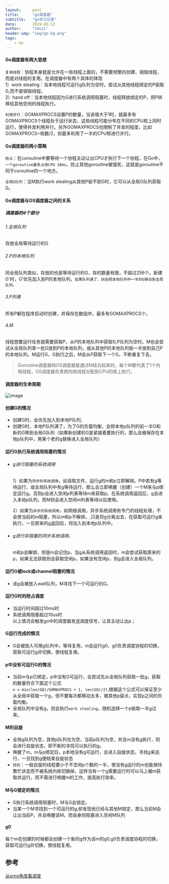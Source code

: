 ```yaml
---
layout:     post
title:      "go调度器"
subtitle:   "go学习记录"
date:       2019-05-12
author:     "CHuiL"
header-img: "img/go-bg.png"
tags:
    - Go
---
```


#### Go调度器有两大思想
`复用线程`：协程本身就是允许在一些线程上面的，不需要频繁的创建、销毁线程，而是对线程的复用。在调度器中有两个具体的体现  
1）work stealing：当本地线程可运行g队列为空时，尝试从其他线程绑定的P偷取G,而不是销毁线程。  
2）hand off：当本地线程因为G进行系统调用阻塞时，线程释放绑定的P，把P转移给其他空闲的线程执行。  

`利用并行`：GOMAXPROCS设置P的数量，当该值大于1时，就最多有GOMAXPROCS个线程处于运行状态，这些线程可能分布在不同的CPU核上同时运行，使得并发利用并行。另外GOMAXPROCS也限制了并发的程度，比如GOMAXPROCS=核数/2，则最多利用了一半的CPU核进行并行。

#### Go调度器的两小策略
`抢占`：在coroutine中要等待一个协程主动让出CPU才执行下一个协程，在Go中，`一个goroutine最多占用CPU 10ms`，防止其他goroutine被饿死，这就是goroutine不同于coroutine的一个地方。  
  
`全局G队列`：当M执行work stealing从其他P偷不到G时，它可以从全局G队列获取G。

#### Go调度器与OS调度器之间的关系
##### 调度器的4个部分
###### 1.全局队列
存放全局等待运行的G
###### 2.P的本地队列
同全局队列类似，存放的也是等待运行的G，存的数量有限，不超过256个。新建G'时，G'优先加入到P的本地队列，`如果队列满了，则会把本地队列中一半的G移动到全局队列。`
###### 3.P列表
所有P都在程序启动时创建，并保存在数组中，最多有GOMAXPROCS个。
###### 4.M
线程想要运行任务就需要获取P，从P的本地队列中获取G,P队列为空时，M也会尝试从全局队列拿一批G放到P的本地队列，或从其他P的本地队列偷一半放到自己P的本地队列。M运行G，G执行之后，M会从P获取下一个G，不断重复下去。

>  Goroutine调度器和OS调度器是通过M结合起来的，每个M都代表了1个内核线程，OS调度器负责把内核线程分配到CPU的核上执行。

#### 调度器的生命周期
![image](3716EF3D6CA8469CA6FB05DF39377969)

#### 创建G的情况
- 创建G时，会优先加入到本地P队列;
- 创建G时，本地P队列满了，为了G的负载均衡，会把本地p队列的前一半G和新的G移到全局G队列（如果新创建的G是紧接着要执行的，那么会被保存在本地p队列中，用某个老的g替换进入全局队列）  

#### 运行G执行系统调用阻塞的情况
- ###### g进行阻塞的系统调用  
  1）如果为`同步的系统调用`，如读取文件，运行g的m和p立即解绑。P中若有g等待运行，或全局队列中有g等待运行，那么会立即唤醒（创建）一个M来与p绑定运行g。否则p会进入空闲p列表等待m来获取p。在系统调用返回后，g会进入本地p队列，而M则会进入空闲m列表等待以后使用。
   
  2）如果为`异步的系统调用`，如网络调用，异步系统调用有专门的线程处理，不会使当前的m阻塞，所以m和p不解绑，,只是将g分离出去，在获取可运行g来执行，一旦原来的g返回后，将加入到本地p队列中。

- ###### g进行非阻塞的同步系统调用，  
  m和p会解绑，但是m会记住p，当g从系统调用返回时，m会尝试获取原来的p，如果无法获取则会获取空闲p，如果没有空闲p，则g会进入全局队列。

#### 运行G被lock或channel阻塞的情况
- 该g会被放入wait队列，M寻找下一个可运行的G。

#### 运行G时的抢占调度
- 当运行时间超过10ms时
- 系统调用阻塞超过10us时  
以上情况会触发go中的调度器发送调度信号，让其主动让出p；

#### G运行完成的情况
- G会被放入可用g队列中，等待复用，m会运行g0，g0负责调度协程的切换，获取可运行g并切换，使线程复用。
#### p中没有可运行G的情况
- 当前m与p已绑定，p中没有G可运行，会尝试先从全局队列获取一批g，获取的数量符合下面这个公式  
`n = min(len(GQ)/GOMAXPROCS + 1, len(GQ)/2)`,根据这个公式可以保证至少从全局中获取一个g，但不要每次都移动太多，被其他p留点，实现p之间的负载均衡。
- 全局队列中没有g，则会执行`work stealing`，随机选择一个p偷取一半g过来。

#### M的自旋
- 全局g队列为空，其他p队列也为空，当前p队列为空，并且m没有g执行，则会进行自旋状态，即不断的寻找可以执行的g。
- 唤醒了m，m与p绑定后，p本地没有g可运行，会进入自旋状态，寻找g来运行，一旦找到g便结束自旋状态
- `目的`：一般自旋的线程要小于不空闲p个数的一半，使没有g运行的m也能保持繁忙状态而不被系统内核切换掉，这样当有一个g需要运行时可以马上被m获取并运行，而不需进行唤醒m的工作，提高执行效率。
#### M与G锁定的情况
- G执行系统调用阻塞时，M与G会锁定。
- 当某一个M寻找到一个可运行的g,却发现他已经与其他M锁定，那么当前M会让出当前P，并且唤醒该M。而自身则阻塞进入空闲M队列



#### g0
每个m在创建的时候都会创建一个新的g作为该m的g0,g0负责调度协程的切换，获取可运行g并切换，使线程复用。


## 参考 

[从pmg角度看调度](https://juejin.im/entry/594b60510ce4630057447cea)